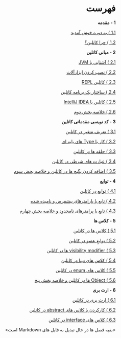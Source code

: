 <div dir="rtl">

# فهرست

**1 - مقدمه**

[1.1 ) به دوره خوش آمدید](./welcome-to-the-course/README.md)

[1.2 ) چرا کاتلین؟](./why-kotlin/README.md)

**2 - مبانی کاتلین**

[2.1 ) آشنایی با JVM](./introduction-to-jvm/README.md)

[2.2 ) نصب کردن ابزارآلات](./installing-the-tooling/README.md)

[2.3 ) کاتلین REPL](./the-kotlin-repl/README.md)

[2.4 ) ساختار یک برنامه کاتلین](./the-structure-of-kotlin-application/README.md)

[2.5 ) کاتلین با IntelliJ IDEA](./kotlin-with-intellij-idea/README.md)

[2.6 ) خلاصه بخش دوم](./conventions-used-with-kotlin-and-summary/README.md)

**3 - کد نویسی مقدماتی کاتلین**

[3.1 ) تعریف متغیر در کاتلین](./declaring-variables-in-kotlin/README.md)

[3.2 ) کار با Type های پایه ای](./working-with-basic-types-in-kotlin/README.md)

[3.3 ) حلقه ها در کاتلین](./loops-and-ranges-in-kotlin/README.md)

[3.4 ) عبارت های شرطی در کاتلین](./conditional-execution-with-if-and-when-in-kotlin/README.md)

[3.5 ) اضافه کردن پگیج ها در کاتلین و خلاصه بخض سوم](./package-and-imports-in-kotlin-and-summary-of-kotlin-basic/README.md)

**4 - توابع**

[4.1 ) توابع در کاتلین](./functions-in-kotlin/README.md)

[4.2 ) تابع با پارامترهای پیشفرض و نامیده شده](./function-with-default-and-named-parameters-in-kotlin/README.md)

[4.3 ) تابع با پرامترهای نامحدود و خلاصه بخش چهارم](./function-with-unlimited-parameters-in-kotlin-and-summary/README.md)

**5 - کلاس ها**

[5.1 ) کلاس ها در کاتلین](./classes-in-kotlin/README.md)

[5.2 ) توابعِ عضو در کاتلین](./member-functions-in-kotlin/README.md)

[5.3 ) visibility modifier ها در کاتلین](./visibility-modifiers-in-kotlin/README.md)

[5.4 ) کلاس های دیتا در کاتلین](./kotlin-data-classes/README.md)

[5.5 ) کلاس های enum در کاتلین](./enum-classes-in-kotlin/README.md)

[5.6 ) Object ها در کاتلین و خلاصه بخش پنج](./objects-in-kotlin-and-summary/README.md)

**6 - ارث بری**

[6.1 ) ارث بری در کاتلین](./inheritance-in-kotlin/README.md)

[6.2 ) کارکردن با کلاس های abstract در کاتلین](./working-with-abstract-classes-in-kotlin/README.md)

[6.3 ) کلاس های interface در کاتلین](./interfaces-in-kotlin/README.md)












<بقیه فصل ها در حال تبدیل به فایل های Markdown است>
